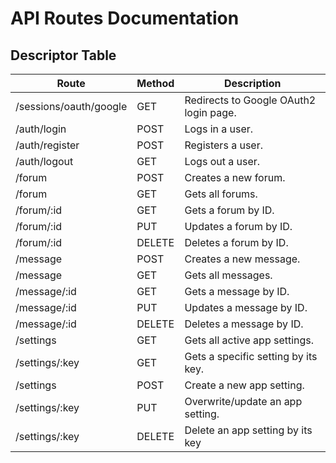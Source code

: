 # API Routes Documentation

## Descriptor Table

| Route                  | Method | Description                            |
|------------------------|--------|----------------------------------------|
| /sessions/oauth/google | GET    | Redirects to Google OAuth2 login page. |
| /auth/login            | POST   | Logs in a user.                        |
| /auth/register         | POST   | Registers a user.                      |
| /auth/logout           | GET    | Logs out a user.                       |
| /forum                 | POST   | Creates a new forum.                   |
| /forum                 | GET    | Gets all forums.                       |
| /forum/:id             | GET    | Gets a forum by ID.                    |
| /forum/:id             | PUT    | Updates a forum by ID.                 |
| /forum/:id             | DELETE | Deletes a forum by ID.                 |
| /message               | POST   | Creates a new message.                 |
| /message               | GET    | Gets all messages.                     |
| /message/:id           | GET    | Gets a message by ID.                  |
| /message/:id           | PUT    | Updates a message by ID.               |
| /message/:id           | DELETE | Deletes a message by ID.               |
| /settings              | GET    | Gets all active app settings.          |
| /settings/:key         | GET    | Gets a specific setting by its key.    |
| /settings              | POST   | Create a new app setting.              |
| /settings/:key         | PUT    | Overwrite/update an app setting.       |
| /settings/:key         | DELETE | Delete an app setting by its key       |

